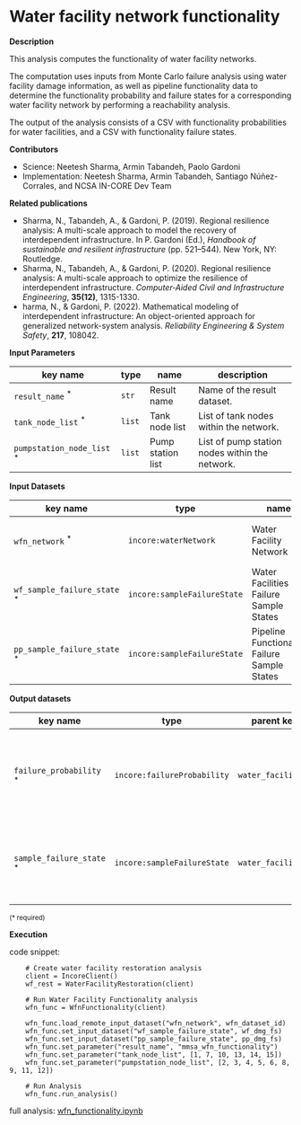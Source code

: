 # Water facility network functionality

**Description**

This analysis computes the functionality of water facility networks.

The computation uses inputs from Monte Carlo failure analysis using water facility damage information, as well as 
pipeline functionality data to determine the functionality probability and failure states for a corresponding water 
facility network by performing a reachability analysis.

The output of the analysis consists of a CSV with functionality probabilities for water facilities, and a CSV 
with functionality failure states.

**Contributors**

- Science: Neetesh Sharma, Armin Tabandeh, Paolo Gardoni
- Implementation: Neetesh Sharma, Armin Tabandeh, Santiago Núñez-Corrales, and NCSA IN-CORE Dev Team

**Related publications**

* Sharma, N., Tabandeh, A., & Gardoni, P. (2019). Regional resilience analysis: A multi-scale approach to model the 
  recovery of interdependent infrastructure. In P. Gardoni (Ed.), *Handbook of sustainable and resilient 
  infrastructure* (pp. 521–544). New York, NY: Routledge.
* Sharma, N., Tabandeh, A., & Gardoni, P. (2020). Regional resilience analysis: A multi-scale approach to optimize 
  the resilience of interdependent infrastructure. *Computer‐Aided Civil and Infrastructure Engineering*, **35(12)**, 
  1315-1330.
* harma, N., & Gardoni, P. (2022). Mathematical modeling of interdependent infrastructure: An object-oriented 
  approach for generalized network-system analysis. *Reliability Engineering & System Safety*, **217**, 108042.

**Input Parameters**

key name | type | name | description
--- | --- | --- | ---
`result_name` <sup>*</sup> | `str` | Result name | Name of the result dataset.
`tank_node_list` <sup>*</sup> | `list` | Tank node list | List of tank nodes within the network.
`pumpstation_node_list` <sup>*</sup> | `list` | Pump station list | List of pump station nodes within the network.

**Input Datasets**

key name | type | name | description
--- | --- | --- | ---
`wfn_network` <sup>*</sup> | `incore:waterNetwork` | Water Facility Network | Water Facility Network Dataset.
`wf_sample_failure_state` <sup>*</sup> | `incore:sampleFailureState` | Water Facilities Failure Sample States | Water Facilities Failure Sample States.
`pp_sample_failure_state` <sup>*</sup> | `incore:sampleFailureState` | Pipeline Functionality Failure Sample States | Pipeline Functionality Failure Sample States.

**Output datasets** 

key name | type | parent key | name | description
--- | --- | --- | --- | ---
`failure_probability` <sup>*</sup> | `incore:failureProbability` | `water_facilities` | Probability of functionality results | A csv file recording the probability of functionality for water facilities.
`sample_failure_state` <sup>*</sup> | `incore:sampleFailureState` | `water_facilities` | Sample failure state results | A csv file recording sample failure states for water facilities.

<small>(* required)</small>

**Execution**

code snippet:

```
    # Create water facility restoration analysis
    client = IncoreClient()
    wf_rest = WaterFacilityRestoration(client)

    # Run Water Facility Functionality analysis
    wfn_func = WfnFunctionality(client)

    wfn_func.load_remote_input_dataset("wfn_network", wfn_dataset_id)
    wfn_func.set_input_dataset("wf_sample_failure_state", wf_dmg_fs)
    wfn_func.set_input_dataset("pp_sample_failure_state", pp_dmg_fs)
    wfn_func.set_parameter("result_name", "mmsa_wfn_functionality")
    wfn_func.set_parameter("tank_node_list", [1, 7, 10, 13, 14, 15])
    wfn_func.set_parameter("pumpstation_node_list", [2, 3, 4, 5, 6, 8, 9, 11, 12])

    # Run Analysis
    wfn_func.run_analysis()
```

full analysis: [wfn_functionality.ipynb](https://github.com/IN-CORE/incore-docs/blob/master/notebooks/wfn_functionality.ipynb)